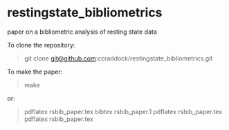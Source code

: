 restingstate_bibliometrics
==========================

paper on a bibliometric analysis of resting state data

To clone the repository:
> git clone git@github.com:ccraddock/restingstate_bibliometrics.git <local directory>

To make the paper:
> make

or:
> pdflatex rsbib_paper.tex
> bibtex rsbib_paper.1
> pdflatex rsbib_paper.tex
> pdflatex rsbib_paper.tex
